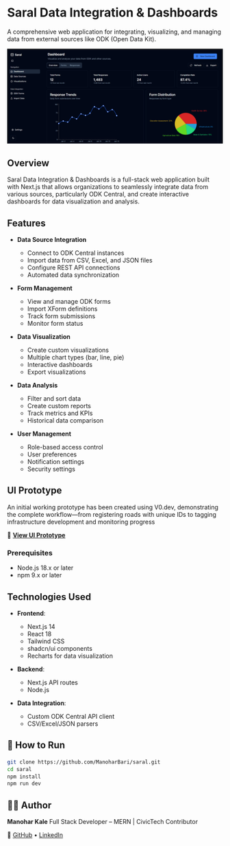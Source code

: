 # Saral Data Integration & Dashboards

A comprehensive web application for integrating, visualizing, and managing data from external sources like ODK (Open Data Kit).

![saral dashboard](image.png)

## Overview

Saral Data Integration & Dashboards is a full-stack web application built with Next.js that allows organizations to seamlessly integrate data from various sources, particularly ODK Central, and create interactive dashboards for data visualization and analysis.

## Features

- **Data Source Integration**
  - Connect to ODK Central instances
  - Import data from CSV, Excel, and JSON files
  - Configure REST API connections
  - Automated data synchronization

- **Form Management**
  - View and manage ODK forms
  - Import XForm definitions
  - Track form submissions
  - Monitor form status

- **Data Visualization**
  - Create custom visualizations
  - Multiple chart types (bar, line, pie)
  - Interactive dashboards
  - Export visualizations

- **Data Analysis**
  - Filter and sort data
  - Create custom reports
  - Track metrics and KPIs
  - Historical data comparison

- **User Management**
  - Role-based access control
  - User preferences
  - Notification settings
  - Security settings

## UI Prototype

An initial working prototype has been created using V0.dev, demonstrating the complete workflow—from registering roads with unique IDs to tagging infrastructure development and monitoring progress

🔗 **[View UI Prototype](https://kzmkwlh3654goyaznpl3.lite.vusercontent.net/)**

### Prerequisites

- Node.js 18.x or later
- npm 9.x or later

## Technologies Used

- **Frontend**:
  - Next.js 14
  - React 18
  - Tailwind CSS
  - shadcn/ui components
  - Recharts for data visualization

- **Backend**:
  - Next.js API routes
  - Node.js

- **Data Integration**:
  - Custom ODK Central API client
  - CSV/Excel/JSON parsers


## 📖 How to Run

```bash
git clone https://github.com/ManoharBari/saral.git
cd saral
npm install
npm run dev
```

## 🧑‍💻 Author

**Manohar Kale**
Full Stack Developer – MERN | CivicTech Contributor

🔗 [GitHub](https://github.com/manoharbari) • [LinkedIn](https://linkedin.com/in/manohar-kale)